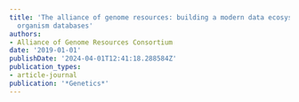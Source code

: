 ```yaml
---
title: 'The alliance of genome resources: building a modern data ecosystem for model
  organism databases'
authors:
- Alliance of Genome Resources Consortium
date: '2019-01-01'
publishDate: '2024-04-01T12:41:18.288584Z'
publication_types:
- article-journal
publication: '*Genetics*'
---
```

